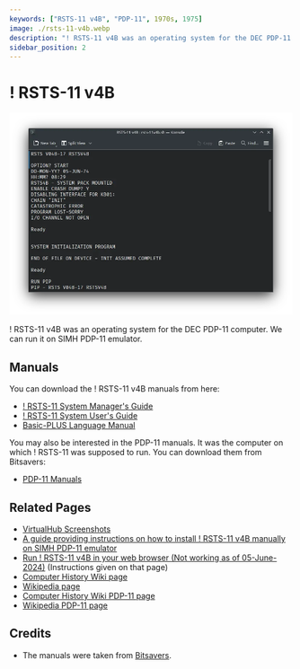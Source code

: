 ```yaml
---
keywords: ["RSTS-11 v4B", "PDP-11", 1970s, 1975]
image: ./rsts-11-v4b.webp
description: "! RSTS-11 v4B was an operating system for the DEC PDP-11 computer. We can run it on SIMH PDP-11 emulator."
sidebar_position: 2
---
```


# ! RSTS-11 v4B

![! RSTS-11 v4B](./rsts-11-v4b.webp)

! RSTS-11 v4B was an operating system for the DEC PDP-11 computer. We can run it on SIMH PDP-11 emulator.

## Manuals

You can download the ! RSTS-11 v4B manuals from here:

- [! RSTS-11 System Manager's Guide](http://www.bitsavers.org/pdf/dec/pdp11/rsts-11/V004/DEC-11-ORSMA-B-D_RSTSmgr_73.pdf)
- [! RSTS-11 System User's Guide](http://www.bitsavers.org/pdf/dec/pdp11/rsts-11/V004/DEC-11-ORSUA-A-D_RSTS_UserMan_Sep72.pdf)
- [Basic-PLUS Language Manual](http://www.bitsavers.org/pdf/dec/pdp11/rsts-11/V004/DEC-11-ORBPA-A-D_BASIC-PLUS_LangMan_Oct72.pdf)

You may also be interested in the PDP-11 manuals. It was the computer on which ! RSTS-11 was supposed to run. You can download them from Bitsavers:

- [PDP-11 Manuals](http://bitsavers.org/pdf/dec/pdp11/)

## Related Pages

- [VirtualHub Screenshots](https://screenshots.virtualhub.eu.org/1970s/1975/rsts-11-v4b/)
- [A guide providing instructions on how to install ! RSTS-11 v4B manually on SIMH PDP-11 emulator](https://iamvirtual.ca/PDP-11/RSTS-11/Install.htm)
- [Run ! RSTS-11 v4B in your web browser (Not working as of 05-June-2024)](https://skn.noip.me/pdp11/pdp11.html) (Instructions given on that page)
- [Computer History Wiki page](https://gunkies.org/wiki/RSTS/E)
- [Wikipedia page](https://en.wikipedia.org/wiki/RSTS/E)
- [Computer History Wiki PDP-11 page](https://gunkies.org/wiki/PDP-11)
- [Wikipedia PDP-11 page](https://gunkies.org/wiki/PDP-11)

## Credits

- The manuals were taken from [Bitsavers](http://bitsavers.org).

